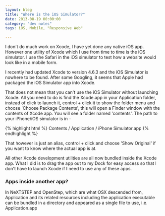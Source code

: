 ```yaml
---
layout: blog
title: "Where is the iOS Simulator?"
date: 2013-08-19 00:00:00
category: "dev notes"
tags: iOS, Mobile, "Responsive Web"

---
```


I don't do much work on Xcode, I have yet done any native iOS app. However one utility of Xcode which I use from time to time is the iOS simulator. I use the Safari in the iOS simulator to test how a website would look like in a mobile form.

I recently had updated Xcode to version 4.6.3 and the iOS Simulator is nowhere to be found. After some Googling, it seems that Apple had packaged the iOS Simulator app into Xcode.

That does not mean that you can't use the iOS Simulator without launching Xcode. All you need to do is find the Xcode.app in your Application folder, instead of click to launch it, control + click it to show the folder menu and choose 'Choose Package Contents', this will open a Finder window with the contents of Xcode app. You will see a folder named 'contents'. The path to your iPhone/iOS simulator is in -

{% highlight html %}
Contents / Application / iPhone Simulator.app
{% endhighlight %}

That however is just an alias, control + click and choose 'Show Original' if you want to know where the actual app is at. 

All other Xcode development utilities are all now bundled inside the Xcode app. What I did is to drag the app out to my Dock for easy access so that I don't have to launch Xcode if I need to use any of these apps.

### Apps inside another app?

In NeXTSTEP and OpenStep, which are what OSX descended from, Application and its related resources including the  application executable can be bundled in a directory and appeared as a single file to use, i.e. Application.app



 
